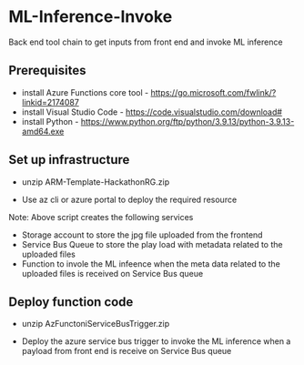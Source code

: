 # ML-Inference-Invoke
Back end tool chain to get inputs from front end and invoke ML inference 

## Prerequisites 
  - install Azure Functions core tool - https://go.microsoft.com/fwlink/?linkid=2174087
  - install Visual Studio Code - https://code.visualstudio.com/download#
  - install Python - https://www.python.org/ftp/python/3.9.13/python-3.9.13-amd64.exe

## Set up infrastructure

  - unzip ARM-Template-HackathonRG.zip
  
  - Use az cli or azure portal to deploy the required resource
  
 Note: Above script creates the following services 
  - Storage account to store the jpg file uploaded from the frontend
  - Service Bus Queue to store the play load with metadata related to the uploaded files
  - Function to invole the ML infeence when the meta data related to the uploaded files is received on Service Bus queue


## Deploy function code 

  - unzip AzFunctoniServiceBusTrigger.zip
  
  - Deploy the azure service bus trigger to invoke the ML inference when a payload from front end is receive on Service Bus queue

